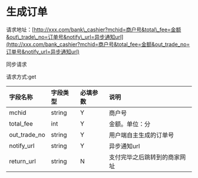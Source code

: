 # 生成订单



请求地址：[http://xxx.com/bank\_cashier?mchid=商户号&total\_fee=金额&out\_trade\_no=订单号&notify\_url=异步通知url](http://xxx.com/bank_cashier?mchid=商户号&total_fee=金额&out_trade_no=订单号&notify_url=异步通知url)

同步请求

请求方式:get

| 字段名称 | 字段类型 | 必填参数 | 说明 |
| :--- | :--- | :--- | :--- |
| mchid | string | Y | 商户号 |
| total\_fee | int | Y | 金额。单位：分 |
| out\_trade\_no | string | Y | 用户端自主生成的订单号 |
| notify\_url | string | Y | 异步通知url |
| return\_url | string | N | 支付完毕之后跳转到的商家网址 |



